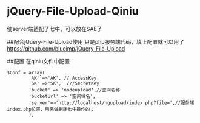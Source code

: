 # jQuery-File-Upload-Qiniu
使server端适配了七牛，可以放在SAE了

##配合jQuery-File-Upload使用
只是php服务端代码，填上配置就可以用了
https://github.com/blueimp/jQuery-File-Upload

##配置
在qiniu文件中配置

```javascipt
$Conf = array(
        'AK' =>'AK', // AccessKey
        'SK' =>'SK',  ///SecretKey
        'bucket' => 'nodeupload',//空间名称
        'bucketUrl' => '空间域名', 
        'server'=>'http://localhost/ngupload/index.php?file=',//服务端 index.php位置，用来做删除七牛操作的；
        );
```
